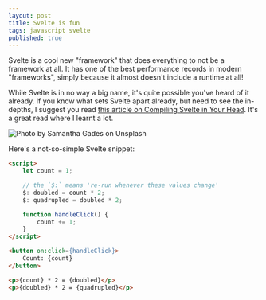 ```yaml
---
layout: post
title: Svelte is fun
tags: javascript svelte
published: true
---
```

Svelte is a cool new "framework" that does everything to not be a framework at all. It has one of the best performance records in modern "frameworks", simply because it almost doesn't include a runtime at all!

<!--more-->

While Svelte is in no way a big name, it's quite possible you've heard of it already. If you know what sets Svelte apart already, but need to see the in-depths, I suggest you read [this article on Compiling Svelte in Your Head](https://dev.to/tanhauhau/compile-svelte-in-your-head-part-1-7am). It's a great read where I learnt a lot.

![Photo by Samantha Gades on Unsplash]({{site.baseurl}}/assets/content{{page.path}}/samantha-gades-BlIhVfXbi9s-unsplash.jpg)

Here's a not-so-simple Svelte snippet:

```html
<script>
	let count = 1;

	// the `$:` means 're-run whenever these values change'
	$: doubled = count * 2;
	$: quadrupled = doubled * 2;

	function handleClick() {
		count += 1;
	}
</script>

<button on:click={handleClick}>
	Count: {count}
</button>

<p>{count} * 2 = {doubled}</p>
<p>{doubled} * 2 = {quadrupled}</p>
```

